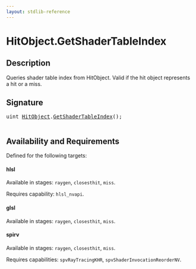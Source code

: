 ```yaml
---
layout: stdlib-reference
---
```


# HitObject\.GetShaderTableIndex

## Description

Queries shader table index from HitObject. Valid if the hit object represents a hit or a miss.




## Signature 

<pre>
<span class="code_keyword">uint</span> <a href="../types/hitobject-03/index.html" class="code_type">HitObject</a>.<a href="getshadertableindex-039e.html">GetShaderTableIndex</a>();

</pre>

## Availability and Requirements

Defined for the following targets:

#### hlsl
Available in stages: `raygen`, `closesthit`, `miss`.

Requires capability: `hlsl_nvapi`.
#### glsl
Available in stages: `raygen`, `closesthit`, `miss`.

#### spirv
Available in stages: `raygen`, `closesthit`, `miss`.

Requires capabilities: `spvRayTracingKHR`, `spvShaderInvocationReorderNV`.


